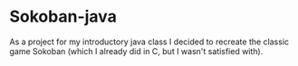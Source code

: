 # Sokoban-java
As a project for my introductory java class I decided to recreate the classic game Sokoban (which I already did in C, but I wasn't satisfied with).
